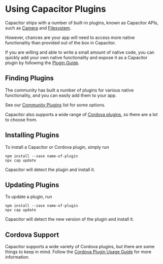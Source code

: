 # Using Capacitor Plugins

Capacitor ships with a number of built-in plugins, known as Capacitor APIs, such as [Camera](/docs/apis/camera) and [Filesystem](/docs/apis/filesystem).

However, chances are your app will need to access more native functionality than provided out of the box in Capacitor.

If you are willing and able to write a small amount of native code, you can quickly add your own native functionality and expose it as a Capacitor plugin by following the [Plugin Guide](/docs/plugins/).

## Finding Plugins

The community has built a number of plugins for various native functionality, and you can easily add them to your app.

See our [Community Plugins](/docs/community/plugins/) list for some options.

Capacitor also supports a wide range of [Cordova plugins](/docs/basics/cordova), so there are a lot to choose from.

## Installing Plugins

To install a Capacitor or Cordova plugin, simply run

```
npm install --save name-of-plugin
npx cap update
```

Capacitor will detect the plugin and install it.

## Updating Plugins

To update a plugin, run

```
npm install --save name-of-plugin
npx cap update
```

Capacitor will detect the new version of the plugin and install it.

## Cordova Support

Capacitor supports a wide variety of Cordova plugins, but there are some things to keep in mind. Follow
the [Cordova Plugin Usage Guide](/docs/basics/cordova) for more information.